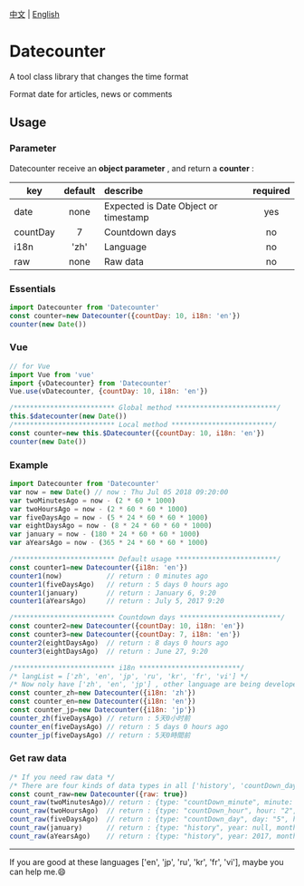 [中文](https://github.com/hjdtl/dateCounter/blob/master/README.zh.md) | [English](https://github.com/hjdtl/dateCounter)

# Datecounter
A tool class library that changes the time format

Format date for articles, news or comments

## Usage

### Parameter
Datecounter receive an **object parameter** , and return a **counter** :

| key | default | describe | required |
| - | :-: | :- | :-: |
| date | none| Expected is Date Object or timestamp | yes |
| countDay | 7 | Countdown days | no |
| i18n | 'zh' | Language | no |
| raw | none | Raw data | no |


### Essentials
```javascript
import Datecounter from 'Datecounter'
const counter=new Datecounter({countDay: 10, i18n: 'en'})
counter(new Date())
```

### Vue
```javascript
// for Vue
import Vue from 'vue'
import {vDatecounter} from 'Datecounter'
Vue.use(vDatecounter, {countDay: 10, i18n: 'en'})

/************************* Global method *************************/
this.$datecounter(new Date())
/************************* Local method *************************/
const counter=new this.$Datecounter({countDay: 10, i18n: 'en'})
counter(new Date())
```

### Example
```javascript
import Datecounter from 'Datecounter'
var now = new Date() // now : Thu Jul 05 2018 09:20:00
var twoMinutesAgo = now - (2 * 60 * 1000)
var twoHoursAgo = now - (2 * 60 * 60 * 1000)
var fiveDaysAgo = now - (5 * 24 * 60 * 60 * 1000)
var eightDaysAgo = now - (8 * 24 * 60 * 60 * 1000)
var january = now - (180 * 24 * 60 * 60 * 1000)
var aYearsAgo = now - (365 * 24 * 60 * 60 * 1000)

/************************* Default usage *************************/
const counter1=new Datecounter({i18n: 'en'})
counter1(now)           // return : 0 minutes ago
counter1(fiveDaysAgo)   // return : 5 days 0 hours ago
counter1(january)       // return : January 6, 9:20
counter1(aYearsAgo)     // return : July 5, 2017 9:20

/************************* Countdown days *************************/
const counter2=new Datecounter({countDay: 10, i18n: 'en'})
const counter3=new Datecounter({countDay: 7, i18n: 'en'})
counter2(eightDaysAgo)  // return : 8 days 0 hours ago
counter3(eightDaysAgo)  // return : June 27, 9:20

/************************* i18n *************************/
/* langList = ['zh', 'en', 'jp', 'ru', 'kr', 'fr', 'vi'] */
/* Now noly have ['zh', 'en', 'jp'] , other language are being developed */
const counter_zh=new Datecounter({i18n: 'zh'})
const counter_en=new Datecounter({i18n: 'en'})
const counter_jp=new Datecounter({i18n: 'jp'})
counter_zh(fiveDaysAgo) // return : 5天0小时前
counter_en(fiveDaysAgo) // return : 5 days 0 hours ago
counter_jp(fiveDaysAgo) // return : 5天0時間前
```

### Get raw data
```javascript
/* If you need raw data */
/* There are four kinds of data types in all ['history', 'countDown_day', 'countDown_hour', 'countDown_minute'] */
const count_raw=new Datecounter({raw: true})
count_raw(twoMinutesAgo)// return : {type: "countDown_minute", minute: 2}
count_raw(twoHoursAgo)  // return : {type: "countDown_hour", hour: "2", minute: "0"}
count_raw(fiveDaysAgo)  // return : {type: "countDown_day", day: "5", hour: "0"}
count_raw(january)      // return : {type: "history", year: null, month: 1, date: 6, hour: 9, minute: 20 }
count_raw(aYearsAgo)    // return : {type: "history", year: 2017, month: 7, date: 6, hour: 9, minute: 20 }
```


---
If you are good at these languages ['en', 'jp', 'ru', 'kr', 'fr', 'vi'], maybe you can help me.😄